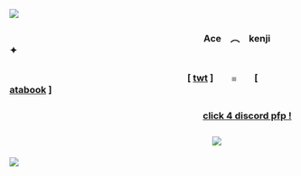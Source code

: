 ![](https://files.catbox.moe/5q1m71.png)
### 　　　　　　　　　　　　　　　　　　　　　Ace　︵　kenji　　✦
### 　　　　　　　　　　　　　　　　　　　 [ [twt](https://x.com/ihflulz) ]　　𓏼　　[ [atabook](https://xx4ce0fspadesxx.atabook.org/) ]
### 　　　　　　　　　　　　　　　　　　　　ㅤ[click 4 discord pfp !](https://guns.lol/xx4ce0fspadezxx)
### 　　　　　　　　　　　　　　　　ㅤ　　　　　![](https://komarev.com/ghpvc/?username=xX4ce0fSpadesXx&color=orange&label=eclipsed+viewers.&style=plastic)
![](https://files.catbox.moe/jvab2n.png)

